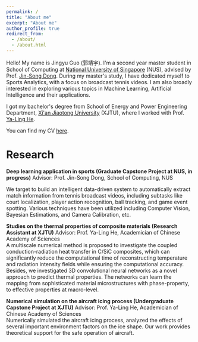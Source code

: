 ```yaml
---
permalink: /
title: "About me"
excerpt: "About me"
author_profile: true
redirect_from: 
  - /about/
  - /about.html
---
```


Hello! My name is Jingyu Guo (郭靖宇). I'm a second year master student in School of Computing at [National University of Singapore](https://nus.edu.sg/) (NUS), advised by Prof. [Jin-Song Dong](https://www.comp.nus.edu.sg/~dongjs/). During my master's study, I have dedicated myself to Sports Analytics, with a focus on broadcast tennis videos. I am also broadly interested in exploring various topics in Machine Learning, Artificial Intelligence and their applications.

I got my bachelor's degree from School of Energy and Power Engineering Department, [Xi'an Jiaotong University](http://en.xjtu.edu.cn/) (XJTU), where I worked with Prof. [Ya-Ling He](https://scholar.google.com/citations?user=lCIq-10AAAAJ&hl=zh-CN&oi=ao).

You can find my CV [here](../files/CV.pdf).


Research
======
**Deep learning application in sports (Graduate Capstone Project at NUS, in progress)**
Advisor: Prof. Jin-Song Dong, School of Computing, NUS

We target to build an intelligent data-driven system to automatically extract match information from tennis broadcast videos, including subtasks like court localization, player action recognition, ball tracking, and game event spotting. Various techniques have been utilized including Computer Vision, Bayesian Estimations, and Camera Calibration, etc.

**Studies on the thermal properties of composite materials (Research Assistant at XJTU)**
Advisor: Prof. Ya-Ling He, Academician of Chinese Academy of Sciences                                                                                                                                                                                             
A multiscale numerical method is proposed to investigate the coupled conduction-radiation heat transfer in C/SiC composites, which can significantly reduce the computational time of reconstructing temperature and radiation intensity fields while ensuring the computational accuracy.
Besides, we investigated 3D convolutional neural networks as a novel approach to predict thermal properties. The networks can learn the mapping from sophisticated material microstructures with phase-property, to effective properties at macro-level.

**Numerical simulation on the aircraft icing process (Undergraduate Capstone Project at XJTU)**
Advisor: Prof. Ya-Ling He, Academician of Chinese Academy of Sciences                                                                                                                                                                                             
Numerically simulated the aircraft icing process, analyzed the effects of several important environment factors on the ice shape. Our work provides theoretical support for the safe operation of aircraft.
